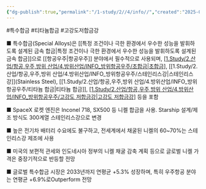 ```yaml
---
{"dg-publish":true,"permalink":"/1-study/2//4/info//","created":"2025-04-29T18:56:21.593+09:00","updated":"2025-06-26T17:45:30.704+09:00"}
---
```


#특수합금 #티타늄합금 #고강도저합금강 

■ 특수합금(Special Alloys)은 [[특정 조건이나 극한 환경에서 우수한 성능을 발휘하도록 설계된 금속 합금\|특정 조건이나 극한 환경에서 우수한 성능을 발휘하도록 설계된 금속 합금]]으로 [[항공우주\|항공우주]] 분야에서 필수적으로 사용되며, [[1.Study/2.산업/항공,우주,방위 산업/4.방위산업/INFO_방위항공우주/초합금\|초합금]](Superalloy), [[1.Study/2.산업/항공,우주,방위 산업/4.방위산업/INFO_방위항공우주/스테인리스강\|스테인리스강]](Stainless Steel), [[1.Study/2.산업/항공,우주,방위 산업/4.방위산업/INFO_방위항공우주/티타늄 합금\|티타늄 합금]], [[1.Study/2.산업/항공,우주,방위 산업/4.방위산업/INFO_방위항공우주/고강도 저합금강\|고강도 저합금강]](HSLA) 등을 포함

■ SpaceX 로켓 엔진은 Inconel 718, SX500 등 니켈 합금을 사용. Starship 설계/제조 방식도 300계열 스테인리스강으로 변경

■ 높은 전기차 배터리 수요에도 불구하고, 전세계에서 채굴된 니켈의 60~70%는 스테인리스강 제조에 사용

■ 미국의 보편적 관세와 인도네시아 정부의 니켈 채굴 감축 계획 등으로 글로벌 니켈 가격은 중장기적으로 반등할 전망

■ 글로벌 특수합금 시장은 2033년까지 연평균 +5.3% 성장하며, 특히 우주항공 분야는 연평균 +6.9%로Outperform 전망